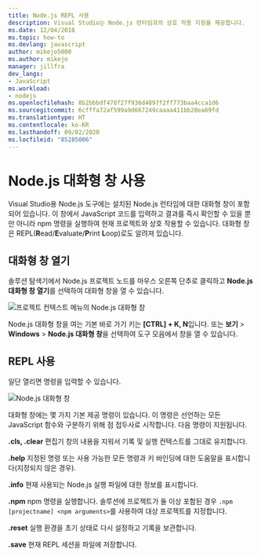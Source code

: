 ```yaml
---
title: Node.js REPL 사용
description: Visual Studio는 Node.js 런타임과의 상호 작용 지원을 제공합니다.
ms.date: 12/04/2018
ms.topic: how-to
ms.devlang: javascript
author: mikejo5000
ms.author: mikejo
manager: jillfra
dev_langs:
- JavaScript
ms.workload:
- nodejs
ms.openlocfilehash: 8b2bbbdf478f27f936d4897f2ff773baa4cca1d6
ms.sourcegitcommit: 6cfffa72af599a9d667249caaaa411bb28ea69fd
ms.translationtype: HT
ms.contentlocale: ko-KR
ms.lasthandoff: 09/02/2020
ms.locfileid: "85285006"
---
```

# <a name="work-with-the-nodejs-interactive-window"></a>Node.js 대화형 창 사용

Visual Studio용 Node.js 도구에는 설치된 Node.js 런타임에 대한 대화형 창이 포함되어 있습니다. 이 창에서 JavaScript 코드를 입력하고 결과를 즉시 확인할 수 있을 뿐만 아니라 npm 명령을 실행하여 현재 프로젝트와 상호 작용할 수 있습니다. 대화형 창은 REPL(**R**ead/**E**valuate/**P**rint **L**oop)로도 알려져 있습니다.

## <a name="open-the-interactive-window"></a>대화형 창 열기

솔루션 탐색기에서 Node.js 프로젝트 노드를 마우스 오른쪽 단추로 클릭하고 **Node.js 대화형 창 열기**를 선택하여 대화형 창을 열 수 있습니다.

![프로젝트 컨텍스트 메뉴의 Node.js 대화형 창](../javascript/media/interactivewindow-open-from-project.png)

Node.js 대화형 창을 여는 기본 바로 가기 키는 **[CTRL] + K, N**입니다. 또는 **보기** > **Windows** > **Node.js 대화형 창**을 선택하여 도구 모음에서 창을 열 수 있습니다.

## <a name="use-the-repl"></a>REPL 사용

일단 열리면 명령을 입력할 수 있습니다.

![Node.js 대화형 창](../javascript/media/interactivewindow.png)

대화형 창에는 몇 가지 기본 제공 명령이 있습니다. 이 명령은 선언하는 모든 JavaScript 함수와 구분하기 위해 점 접두사로 시작합니다. 다음 명령이 지원됩니다.

**.cls, .clear** 편집기 창의 내용을 지워서 기록 및 실행 컨텍스트를 그대로 유지합니다.

**.help** 지정된 명령 또는 사용 가능한 모든 명령과 키 바인딩에 대한 도움말을 표시합니다(지정되지 않은 경우).

**.info** 현재 사용되는 Node.js 실행 파일에 대한 정보를 표시합니다.

**.npm** npm 명령을 실행합니다. 솔루션에 프로젝트가 둘 이상 포함된 경우 `.npm [projectname] <npm arguments>`를 사용하여 대상 프로젝트를 지정합니다.

**.reset** 실행 환경을 초기 상태로 다시 설정하고 기록을 보관합니다.

**.save** 현재 REPL 세션을 파일에 저장합니다.